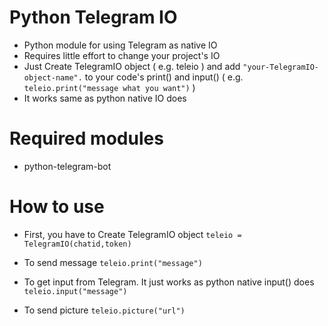 # Python Telegram IO
* Python module for using Telegram as native IO
* Requires little effort to change your project's IO
* Just Create TelegramIO object ( e.g. teleio ) and add `"your-TelegramIO-object-name".` to your code's print() and input() ( e.g. `teleio.print("message what you want")` )
* It works same as python native IO does

# Required modules
* python-telegram-bot

# How to use
* First, you have to Create TelegramIO object
`teleio = TelegramIO(chatid,token)`

* To send message
`teleio.print("message")`

* To get input from Telegram. It just works as python native input() does
`teleio.input("message")`

* To send picture
`teleio.picture("url")`
